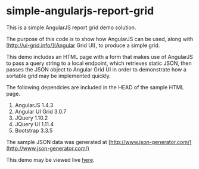 # simple-angularjs-report-grid
This is a simple AngularJS report grid demo solution.

The purpose of this code is to show how AngularJS can be used, along with [http://ui-grid.info/](Angular Grid UI), to produce a simple grid.

This demo includes an HTML page with a form that makes use of AngularJS to pass a query string to a local endpoint, which retrieves static JSON, then passes the JSON object to Angular Grid UI in order to demonstrate how a sortable grid may be implemented quickly.

The following dependcies are included in the HEAD of the sample HTML page. 

1. AngularJS 1.4.3
2. Angular UI Grid 3.0.7
3. JQuery 1.10.2
4. JQuery UI 1.11.4
5. Bootstrap 3.3.5

The sample JSON data was generated at [http://www.json-generator.com/](http://www.json-generator.com/)

This demo may be viewed live [here](https://simple-angularjs-report-grid-phillywebguy.c9.io/index.html).

